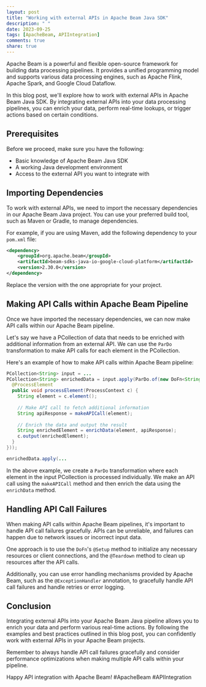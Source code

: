 ```yaml
---
layout: post
title: "Working with external APIs in Apache Beam Java SDK"
description: " "
date: 2023-09-25
tags: [ApacheBeam, APIIntegration]
comments: true
share: true
---
```


Apache Beam is a powerful and flexible open-source framework for building data processing pipelines. It provides a unified programming model and supports various data processing engines, such as Apache Flink, Apache Spark, and Google Cloud Dataflow.

In this blog post, we'll explore how to work with external APIs in Apache Beam Java SDK. By integrating external APIs into your data processing pipelines, you can enrich your data, perform real-time lookups, or trigger actions based on certain conditions.

## Prerequisites

Before we proceed, make sure you have the following:

- Basic knowledge of Apache Beam Java SDK
- A working Java development environment
- Access to the external API you want to integrate with

## Importing Dependencies

To work with external APIs, we need to import the necessary dependencies in our Apache Beam Java project. You can use your preferred build tool, such as Maven or Gradle, to manage dependencies.

For example, if you are using Maven, add the following dependency to your `pom.xml` file:

```xml
<dependency>
    <groupId>org.apache.beam</groupId>
    <artifactId>beam-sdks-java-io-google-cloud-platform</artifactId>
    <version>2.30.0</version>
</dependency>
```

Replace the version with the one appropriate for your project.

## Making API Calls within Apache Beam Pipeline

Once we have imported the necessary dependencies, we can now make API calls within our Apache Beam pipeline.

Let's say we have a PCollection of data that needs to be enriched with additional information from an external API. We can use the `ParDo` transformation to make API calls for each element in the PCollection.

Here's an example of how to make API calls within Apache Beam pipeline:

```java
PCollection<String> input = ...
PCollection<String> enrichedData = input.apply(ParDo.of(new DoFn<String, String>() {
  @ProcessElement
  public void processElement(ProcessContext c) {
    String element = c.element();
  
    // Make API call to fetch additional information
    String apiResponse = makeAPICall(element);
    
    // Enrich the data and output the result
    String enrichedElement = enrichData(element, apiResponse);
    c.output(enrichedElement);
  }
}));

enrichedData.apply(...
```

In the above example, we create a `ParDo` transformation where each element in the input PCollection is processed individually. We make an API call using the `makeAPICall` method and then enrich the data using the `enrichData` method.

## Handling API Call Failures

When making API calls within Apache Beam pipelines, it's important to handle API call failures gracefully. APIs can be unreliable, and failures can happen due to network issues or incorrect input data.

One approach is to use the `DoFn`'s `@Setup` method to initialize any necessary resources or client connections, and the `@Teardown` method to clean up resources after the API calls.

Additionally, you can use error handling mechanisms provided by Apache Beam, such as the `@ExceptionHandler` annotation, to gracefully handle API call failures and handle retries or error logging.

## Conclusion

Integrating external APIs into your Apache Beam Java pipeline allows you to enrich your data and perform various real-time actions. By following the examples and best practices outlined in this blog post, you can confidently work with external APIs in your Apache Beam projects.

Remember to always handle API call failures gracefully and consider performance optimizations when making multiple API calls within your pipeline.

Happy API integration with Apache Beam! #ApacheBeam #APIIntegration